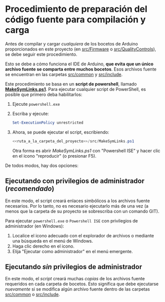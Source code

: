 # Procedimiento de preparación del código fuente para compilación y carga

Antes de compilar y cargar *cualquiera* de los bocetos de Arduino proporcionados en este proyecto (en [src/Firmware](../../src/Firmware/) o [src/QualityControls](../../src/QualityControls/)), se debe seguir este procedimiento.

Esto se debe a cómo funciona el IDE de Arduino, __que evita que un único archivo fuente se comparta entre muchos bocetos__. Esos archivos fuente se encuentran en las carpetas [src/common](../../src/common/) y [src/include](../../src/include/).

Este procedimiento se basa en un **script de powershell**, llamado [**MakeSymLinks.ps1**](../../src/MakeSymLinks.ps1). Para ejecutar cualquier script de PowerShell, es posible que primero deba habilitarlos:

1. Ejecute `powershell.exe`

2. Escriba y ejecute:
   
   ```powershell
   Set-ExecutionPolicy unrestricted
   ```

3. Ahora, se puede ejecutar el script, escribiendo:
   
   ```powershell
   <<ruta_a_la_carpeta_del_proyecto>>/src/MakeSymLinks.ps1
   ```
   
   Otra forma es abrir *MakeSymLinks.ps1* con "Powershell ISE" y hacer clic en el icono "reproducir" (o presionar F5).

De todos modos, hay dos opciones:

## Ejecutando con privilegios de administrador (*recomendado*)

En este modo, el script creará enlaces simbólicos a los archivos fuente necesarios. Por lo tanto, no es necesario ejecutarlo más de una vez (a menos que la carpeta de su proyecto se sobrescriba con un comando GIT).

Para ejecutar `powershell.exe` o `Powershell ISE` con privilegios de administrador (en Windows):

1. Localice el icono adecuado con el explorador de archivos o mediante una búsqueda en el menú de Windows.
2. Haga clic derecho en el icono.
3. Elija "Ejecutar como administrador" en el menú emergente.

## Ejecutando *sin* privilegios de administrador

En este modo, el _script_ creará muchas *copias* de los archivos fuente requeridos en cada carpeta de bocetos. Esto significa que debe ejecutarse *nuevamente* si se modifica algún archivo fuente dentro de las carpetas [src/common](../../src/common/) o [src/include](../../src/include/).